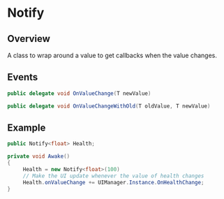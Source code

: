 # Notify

## Overview

A class to wrap around a value to get callbacks when the value changes.

## Events

```csharp
public delegate void OnValueChange(T newValue)
```
```csharp
public delegate void OnValueChangeWithOld(T oldValue, T newValue)
```

## Example

```csharp
public Notify<float> Health;

private void Awake()
{
     Health = new Notify<float>(100)
     // Make the UI update whenever the value of health changes
     Health.onValueChange += UIManager.Instance.OnHealthChange;
}
```